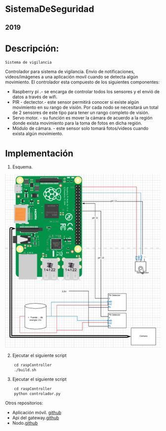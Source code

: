 # SistemaDeSeguridad
2019
----

# Descripción:

    Sistema de vigilancia

Controlador para sistema de vigilancia. Envio de notificaciones, videos/imágenes a una aplicación movil cuando se detecta algún movimiento.
El controlador esta compuesto de los siguientes componentes:
* Raspberry pi .- se encarga de controlar todos los sensores y el envió de datos a través de wifi.
* PIR - dectector.- este sensor permitirá conocer si existe algún movimiento en su rango de visión. Por cada nodo se necesitará un total de 2 sensores de este tipo para tener un rango completo de visión.  
* Servo motor. - su función es mover la cámara de acuerdo a la región donde exista movimiento para la toma de fotos en dicha región. 
* Módulo de cámara. - este sensor solo tomará fotos/videos cuando exista algún movimiento. 

# Implementación

1. Esquema.

![Alt text](esquema/esquema.png "esquema")

2. Ejecutar el siguiente script
```
    cd raspController
    ./build.sh
```

3. Ejecutar el siguiente script
```
    cd raspController
    python controlador.py
```

Otros repositorios:
* Aplicación móvil. [github](https://github.com/vicbrodr21/ProyectoRedesSensores)
* Api del gateway.[github](https://github.com/bpovea/api_sensores_server)
* Nodo.[github](https://github.com/vicbrodr21/ProyectoRedesSensores)



